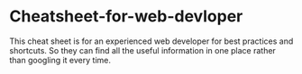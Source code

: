 # Cheatsheet-for-web-devloper
This cheat sheet is for an experienced web developer for best practices and shortcuts. So they can find all the useful information in one place rather than googling it every time.


